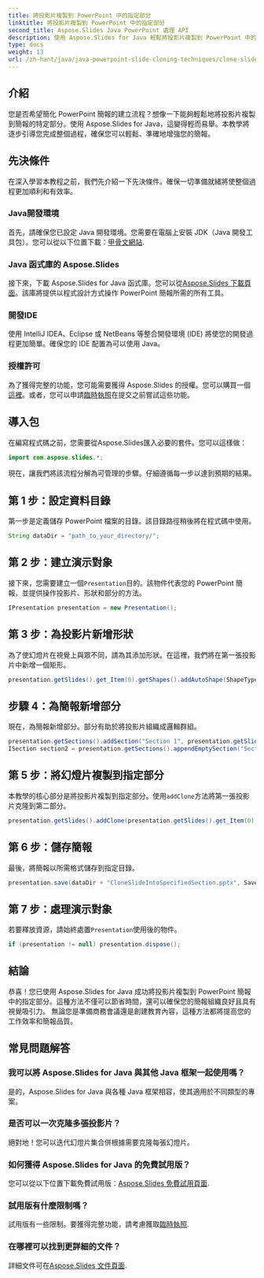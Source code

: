 ```yaml
---
title: 將投影片複製到 PowerPoint 中的指定部分
linktitle: 將投影片複製到 PowerPoint 中的指定部分
second_title: Aspose.Slides Java PowerPoint 處理 API
description: 使用 Aspose.Slides for Java 輕鬆將投影片複製到 PowerPoint 中的特定部分。透過本逐步指南增強您的簡報。
type: docs
weight: 13
url: /zh-hant/java/java-powerpoint-slide-cloning-techniques/clone-slide-specified-section-powerpoint/
---
```

## 介紹
您是否希望簡化 PowerPoint 簡報的建立流程？想像一下能夠輕鬆地將投影片複製到簡報的特定部分。使用 Aspose.Slides for Java，這變得輕而易舉。本教學將逐步引導您完成整個過程，確保您可以輕鬆、準確地增強您的簡報。
## 先決條件
在深入學習本教程之前，我們先介紹一下先決條件。確保一切準備就緒將使整個過程更加順利和有效率。
### Java開發環境
首先，請確保您已設定 Java 開發環境。您需要在電腦上安裝 JDK（Java 開發工具包）。您可以從以下位置下載：[甲骨文網站](https://www.oracle.com/java/technologies/javase-downloads.html).
### Java 函式庫的 Aspose.Slides
接下來，下載 Aspose.Slides for Java 函式庫。您可以從[Aspose.Slides 下載頁面](https://releases.aspose.com/slides/java/)。該庫將提供以程式設計方式操作 PowerPoint 簡報所需的所有工具。
### 開發IDE
使用 IntelliJ IDEA、Eclipse 或 NetBeans 等整合開發環境 (IDE) 將使您的開發過程更加簡單。確保您的 IDE 配置為可以使用 Java。
### 授權許可
為了獲得完整的功能，您可能需要獲得 Aspose.Slides 的授權。您可以購買一個[這裡](https://purchase.aspose.com/buy)。或者，您可以申請[臨時執照](https://purchase.aspose.com/temporary-license/)在提交之前嘗試這些功能。
## 導入包
在編寫程式碼之前，您需要從Aspose.Slides匯入必要的套件。您可以這樣做：
```java
import com.aspose.slides.*;

```
現在，讓我們將該流程分解為可管理的步驟。仔細遵循每一步以達到預期的結果。
## 第 1 步：設定資料目錄
第一步是定義儲存 PowerPoint 檔案的目錄。該目錄路徑稍後將在程式碼中使用。
```java
String dataDir = "path_to_your_directory/";
```
## 第 2 步：建立演示對象
接下來，您需要建立一個`Presentation`目的。該物件代表您的 PowerPoint 簡報，並提供操作投影片、形狀和部分的方法。
```java
IPresentation presentation = new Presentation();
```
## 第 3 步：為投影片新增形狀
為了使幻燈片在視覺上與眾不同，請為其添加形狀。在這裡，我們將在第一張投影片中新增一個矩形。
```java
presentation.getSlides().get_Item(0).getShapes().addAutoShape(ShapeType.Rectangle, 200, 50, 300, 100);
```
## 步驟 4：為簡報新增部分
現在，為簡報新增部分。部分有助於將投影片組織成邏輯群組。
```java
presentation.getSections().addSection("Section 1", presentation.getSlides().get_Item(0));
ISection section2 = presentation.getSections().appendEmptySection("Section 2");
```
## 第 5 步：將幻燈片複製到指定部分
本教學的核心部分是將投影片複製到指定部分。使用`addClone`方法將第一張投影片克隆到第二部分。
```java
presentation.getSlides().addClone(presentation.getSlides().get_Item(0), section2);
```
## 第 6 步：儲存簡報
最後，將簡報以所需格式儲存到指定目錄。
```java
presentation.save(dataDir + "CloneSlideIntoSpecifiedSection.pptx", SaveFormat.Pptx);
```
## 第 7 步：處理演示對象
若要釋放資源，請始終處置`Presentation`使用後的物件。
```java
if (presentation != null) presentation.dispose();
```
## 結論
恭喜！您已使用 Aspose.Slides for Java 成功將投影片複製到 PowerPoint 簡報中的指定部分。這種方法不僅可以節省時間，還可以確保您的簡報組織良好且具有視覺吸引力。 
無論您是準備商務會議還是創建教育內容，這種方法都將提高您的工作效率和簡報品質。
## 常見問題解答
### 我可以將 Aspose.Slides for Java 與其他 Java 框架一起使用嗎？
是的，Aspose.Slides for Java 與各種 Java 框架相容，使其適用於不同類型的專案。
### 是否可以一次克隆多張投影片？
絕對地！您可以迭代幻燈片集合併根據需要克隆每張幻燈片。
### 如何獲得 Aspose.Slides for Java 的免費試用版？
您可以從以下位置下載免費試用版：[Aspose.Slides 免費試用頁面](https://releases.aspose.com/).
### 試用版有什麼限制嗎？
試用版有一些限制。要獲得完整功能，請考慮獲取[臨時執照](https://purchase.aspose.com/temporary-license/).
### 在哪裡可以找到更詳細的文件？
詳細文件可在[Aspose.Slides 文件頁面](https://reference.aspose.com/slides/java/).
